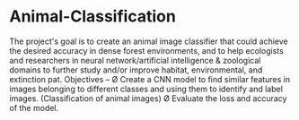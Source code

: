 # Animal-Classification
The project's goal is to create an animal image classifier that could achieve the 
desired accuracy in dense forest environments, and to help ecologists and 
researchers in neural network/artificial intelligence & zoological domains to 
further study and/or improve habitat, environmental, and extinction pat. 
Objectives –
Ø Create a CNN model to find similar features in images belonging to different 
classes and using them to identify and label images. (Classification of animal 
images) 
Ø Evaluate the loss and accuracy of the model.
